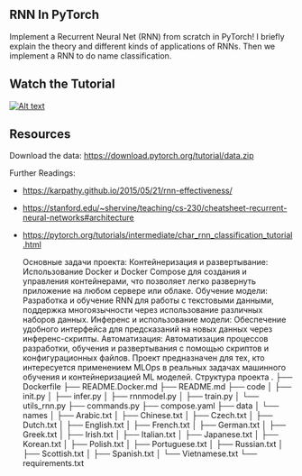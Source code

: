 ## RNN In PyTorch
Implement a Recurrent Neural Net (RNN) from scratch in PyTorch! I briefly explain the theory and different kinds of applications of RNNs. Then we implement a RNN to do name classification.

## Watch the Tutorial
  [![Alt text](https://img.youtube.com/vi/WEV61GmmPrk/hqdefault.jpg)](https://youtu.be/WEV61GmmPrk)

## Resources
Download the data:
https://download.pytorch.org/tutorial/data.zip


Further Readings:

- https://karpathy.github.io/2015/05/21/rnn-effectiveness/
- https://stanford.edu/~shervine/teaching/cs-230/cheatsheet-recurrent-neural-networks#architecture
- https://pytorch.org/tutorials/intermediate/char_rnn_classification_tutorial.html

  Основные задачи проекта:
Контейнеризация и развертывание: Использование Docker и Docker Compose для создания и управления контейнерами, что позволяет легко развернуть приложение на любом сервере или облаке.
Обучение модели: Разработка и обучение RNN для работы с текстовыми данными, поддержка многоязычности через использование различных наборов данных.
Инференс и использование модели: Обеспечение удобного интерфейса для предсказаний на новых данных через инференс-скрипты.
Автоматизация: Автоматизация процессов разработки, обучения и развертывания с помощью скриптов и конфигурационных файлов.
Проект предназначен для тех, кто интересуется применением MLOps в реальных задачах машинного обучения и контейнеризацией ML моделей.
  Структура проекта
  .
├── Dockerfile
├── README.Docker.md
├── README.md
├── code
│   ├── init.py
│   ├── infer.py
│   ├── rnnmodel.py
│   ├── train.py
│   └── utils_rnn.py
├── commands.py
├── compose.yaml
├── data
│   └── names
│       ├── Arabic.txt
│       ├── Chinese.txt
│       ├── Czech.txt
│       ├── Dutch.txt
│       ├── English.txt
│       ├── French.txt
│       ├── German.txt
│       ├── Greek.txt
│       ├── Irish.txt
│       ├── Italian.txt
│       ├── Japanese.txt
│       ├── Korean.txt
│       ├── Polish.txt
│       ├── Portuguese.txt
│       ├── Russian.txt
│       ├── Scottish.txt
│       ├── Spanish.txt
│       └── Vietnamese.txt
└── requirements.txt
  
